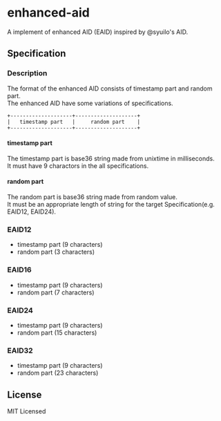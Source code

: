 # enhanced-aid
A implement of enhanced AID (EAID)
inspired by @syuilo's AID.

## Specification
### Description
The format of the enhanced AID consists of timestamp part and random part.  
The enhanced AID have some variations of specifications.  

```
+--------------------+--------------------+
|   timestamp part   |     random part    |
+--------------------+--------------------+
```

#### timestamp part
The timestamp part is base36 string made from unixtime in milliseconds.  
It must have 9 charactors in the all specifications.  

#### random part
The random part is base36 string made from random value.  
It must be an appropriate length of string for the target Specification(e.g. EAID12, EAID24).  

### EAID12
- timestamp part (9 characters)
- random part (3 characters)
### EAID16
- timestamp part (9 characters)
- random part (7 characters)
### EAID24
- timestamp part (9 characters)
- random part (15 characters)
### EAID32
- timestamp part (9 characters)
- random part (23 characters)

## License
MIT Licensed
